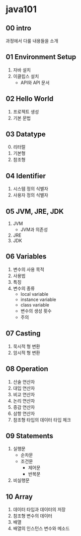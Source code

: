 # java101
## 00 intro
과정에서 다룰 내용들을 소개
## 01 Environment Setup
1. 자바 설치
2. 이클립스 설치
    - API와 API 문서
## 02 Hello World
1. 프로젝트 생성
2. 기본 문법
## 03 Datatype
0. 리터럴
1. 기본형
2. 참조형
## 04 Identifier
1. 시스템 정의 식별자
2. 사용자 정의 식별자
## 05 JVM, JRE, JDK
1. JVM
    - JVM과 의존성
2. JRE
3. JDK
## 06 Variables
1. 변수의 사용 목적
2. 사용법
3. 특징
4. 변수의 종류
    - local variable
    - instance variable
    - class variable
    - 변수의 생성 횟수
    - 주의
## 07 Casting
1. 묵시적 형 변환
2. 암시적 형 변환
## 08 Operation
1. 산술 연산자
2. 대입 연산자
3. 비교 연산자
4. 논리 연산자
5. 증감 연산자
6. 삼항 연산자
7. 참조형 타입의 데이터 타입 체크
## 09 Statements
1. 실행문
    - 순차문
    - 조건문
        - 제어문
        - 반복문
2. 비실행문
## 10 Array
1. 데이터 타입과 데이터의 저장
2. 참조형 변수의 데이터
3. 배열
4. 배열의 인스턴스 변수와 메소드

